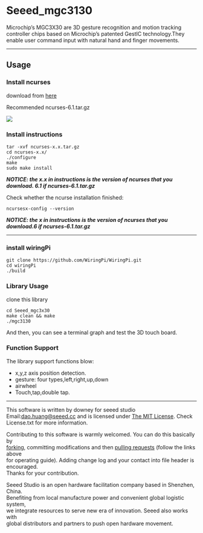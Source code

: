 # Seeed_mgc3130
Microchip’s MGC3X30 are 3D gesture recognition and motion tracking controller chips based on Microchip’s patented GestIC technology.They enable user command input with natural hand and finger movements.  

*** 
## Usage
### Install ncurses
download from [here](https://invisible-mirror.net/archives/ncurses/) 
 
Recommended  ncurses-6.1.tar.gz

![](https://user-images.githubusercontent.com/30164980/56554353-fc740200-65c3-11e9-8e0a-272f194450ff.png)

### Install instructions

	tar -xvf ncurses-x.x.tar.gz
	cd ncurses-x.x/
	./configure
	make
	sudo make install
***NOTICE: the x.x in instructions is the version of ncurses that you download. 6.1 if ncurses-6.1.tar.gz***

Check whether the ncurse installation finished:

	ncursesx-config --version

***NOTICE: the x in instructions is the version of ncurses that you download.6 if ncurses-6.1.tar.gz***

***

### install wiringPi
	git clone https://github.com/WiringPi/WiringPi.git
	cd wiringPi
	./build


### Library Usage
clone this library

	cd Seeed_mgc3x30
	make clean && make
	./mgc3130
And then, you can see a terminal graph and test the 3D touch board.

### Function Support
The library support functions blow:
* x,y,z axis position detection.
* gesture: four types,left,right,up,down
* airwheel
* Touch,tap,double tap. 


***
This software is written by downey  for seeed studio<br>
Email:dao.huang@seeed.cc
and is licensed under [The MIT License](http://opensource.org/licenses/mit-license.php). Check License.txt for more information.<br>

Contributing to this software is warmly welcomed. You can do this basically by<br>
[forking](https://help.github.com/articles/fork-a-repo), committing modifications and then [pulling requests](https://help.github.com/articles/using-pull-requests) (follow the links above<br>
for operating guide). Adding change log and your contact into file header is encouraged.<br>
Thanks for your contribution.

Seeed Studio is an open hardware facilitation company based in Shenzhen, China. <br>
Benefiting from local manufacture power and convenient global logistic system, <br>
we integrate resources to serve new era of innovation. Seeed also works with <br>
global distributors and partners to push open hardware movement.<br>














